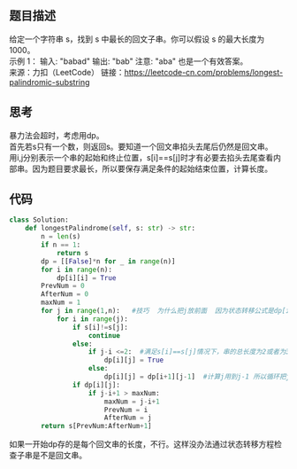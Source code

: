 ## 题目描述
给定一个字符串 s，找到 s 中最长的回文子串。你可以假设 s 的最大长度为 1000。<br/>
示例 1：
输入: "babad"
输出: "bab"
注意: "aba" 也是一个有效答案。<br/>
来源：力扣（LeetCode）
链接：https://leetcode-cn.com/problems/longest-palindromic-substring

## 思考
暴力法会超时，考虑用dp。<br/>
首先若s只有一个数，则返回s。要知道一个回文串掐头去尾后仍然是回文串。<br/>
用i,j分别表示一个串的起始和终止位置，s[i]==s[j]时才有必要去掐头去尾查看内部串。因为题目要求最长，所以要保存满足条件的起始结束位置，计算长度。

## 代码
```python
class Solution:
    def longestPalindrome(self, s: str) -> str:
        n = len(s)
        if n == 1:
            return s
        dp = [[False]*n for _ in range(n)]
        for i in range(n):
            dp[i][i] = True
        PrevNum = 0
        AfterNum = 0
        maxNum = 1
        for j in range(1,n):   #技巧  为什么把j放前面  因为状态转移公式是dp[i][j] = dp[i+1][j-1],计算i要用到i+1
            for i in range(j):
                if s[i]!=s[j]:
                    continue
                else:
                    if j-i <=2:  #满足s[i]==s[j]情况下，串的总长度为2或者为3都是回文串，如aa、aba
                        dp[i][j] = True
                    else:
                        dp[i][j] = dp[i+1][j-1]  #计算j用到j-1 所以循环把j放第一
                if dp[i][j]:
                    if j-i+1 > maxNum:
                        maxNum = j-i+1
                        PrevNum = i
                        AfterNum = j
        return s[PrevNum:AfterNum+1]
```

如果一开始dp存的是每个回文串的长度，不行。这样没办法通过状态转移方程检查子串是不是回文串。